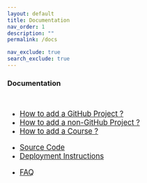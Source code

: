 ```yaml
---
layout: default
title: Documentation
nav_order: 1
description: ""
permalink: /docs

nav_exclude: true
search_exclude: true
---
```


<h3>Documentation</h3>
<br>
<ul style="font-size: larger">
    <li><a href="/docs/how-to-add-a-project">How to add a GitHub Project ?</a></li>
    <li><a href="/docs/how-to-add-non-github-project">How to add a non-GitHub Project ?</a></li>
    <li><a href="/docs/how-to-add-a-course">How to add a Course ?</a></li>
</ul>

<ul style="font-size: larger">
    <li><a target="_blank" href="https://github.com/cepdnaclk/projects.ce.pdn.ac.lk">Source Code</a></li>
    <li><a href="/docs/deployment">Deployment Instructions</a></li>
</ul>

<ul style="font-size: larger">
    <li><a href="/docs/faq">FAQ</a></li>
</ul>
